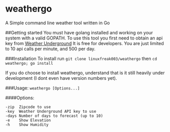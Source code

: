 # weathergo
A Simple command line weather tool written in Go

##Getting started
You must have golang installed and working on your system with a valid
GOPATH.
To use this tool you first need to obtain an api key from
[Weather Underground](https://www.wunderground.com/weather/api)
It is free for developers. You are just limited to 10 api calls per minute,
and 500 per day.

###Installation
To install run `git clone linuxfreak003/weathergo`
then `cd weathergo; go install`

If you do choose to install weathergo, understand that is it still heavily
under development (I dont even have version numbers yet).

###Usage: `weathergo [Options...]`

####Options:
```
-zip  Zipcode to use
-key  Weather Underground API key to use
-days Number of days to forecast (up to 10)
-e    Show Elevation
-h    Show Humidity
```
